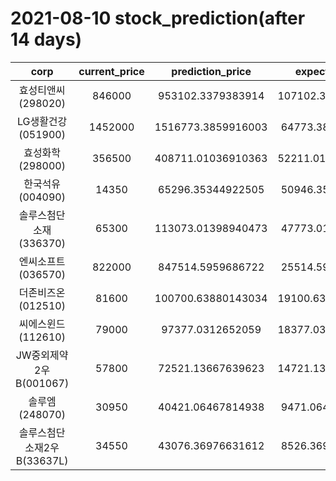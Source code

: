 # 2021-08-10 stock_prediction(after 14 days)

|   corp   |   current_price   |   prediction_price   |   expected_profit   |
|:--------:|:-----------------:|:--------------------:|:-------------------:|
|효성티앤씨(298020)|846000|953102.3379383914|107102.33793839137|
|LG생활건강(051900)|1452000|1516773.3859916003|64773.38599160034|
|효성화학(298000)|356500|408711.01036910363|52211.010369103635|
|한국석유(004090)|14350|65296.35344922505|50946.35344922505|
|솔루스첨단소재(336370)|65300|113073.01398940473|47773.01398940473|
|엔씨소프트(036570)|822000|847514.5959686722|25514.59596867219|
|더존비즈온(012510)|81600|100700.63880143034|19100.638801430337|
|씨에스윈드(112610)|79000|97377.0312652059|18377.031265205893|
|JW중외제약2우B(001067)|57800|72521.13667639623|14721.136676396229|
|솔루엠(248070)|30950|40421.06467814938|9471.064678149378|
|솔루스첨단소재2우B(33637L)|34550|43076.36976631612|8526.369766316122|
